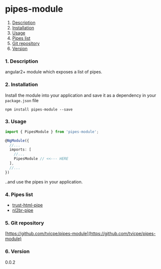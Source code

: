 pipes-module
=====
1. [Description](#description)
2. [Installation](#installation)
3. [Usage](#usage)
4. [Pipes list](#list)
5. [Git repository](#git)
6. [Version](#version)

### <a name="description"></a>1. Description
angular2+ module which exposes a list of pipes. 
  
  
### <a name="installation"></a>2. Installation
Install the module into your application and save it as a 
dependency in your `package.json` file  
```
npm install pipes-module --save
```
  
  
### <a name="usage"></a>3. Usage
```typescript
import { PipesModule } from 'pipes-module';

@NgModule({
  //...
  imports: [
	//...
	PipesModule // <<--- HERE
  ],
  //...
})
```
  
..and use the pipes in your application.
  
  
### <a name="list"></a>4. Pipes list
- [trust-html-pipe](https://github.com/tvicpe/trust-html-pipe)  
- [nl2br-pipe](https://github.com/tvicpe/nl2br-pipe)
  
### <a name="git"></a>5. Git repository
[https://github.com/tvicpe/pipes-module](https://github.com/tvicpe/pipes-module)
  
  
### <a name="version"></a>6. Version
0.0.2
